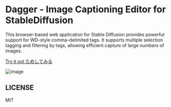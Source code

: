 # Dagger - Image Captioning Editor for StableDiffusion

This browser-based web application for Stable Diffusion provides powerful support for WD-style comma-delimited tags. It supports multiple selection tagging and filtering by tags, allowing efficient capture of large numbers of images.

[Try it out ためしてみる](https://dagger.anyfrog.net)

![image](https://github.com/kznrluk/dagger/assets/29700428/2c7fd15b-020d-40fc-8d03-75b7804739e6)

## LICENSE
MIT
